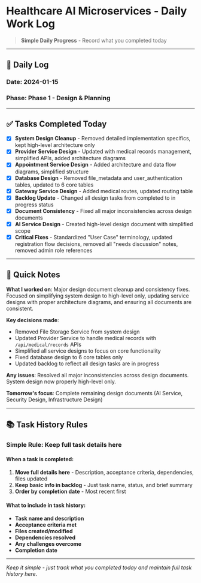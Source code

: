 # Healthcare AI Microservices - Daily Work Log

> **Simple Daily Progress** - Record what you completed today

---

## 📅 **Daily Log**

### **Date**: 2024-01-15
### **Phase**: Phase 1 - Design & Planning

---

## ✅ **Tasks Completed Today**

- [x] **System Design Cleanup** - Removed detailed implementation specifics, kept high-level architecture only
- [x] **Provider Service Design** - Updated with medical records management, simplified APIs, added architecture diagrams
- [x] **Appointment Service Design** - Added architecture and data flow diagrams, simplified structure
- [x] **Database Design** - Removed file_metadata and user_authentication tables, updated to 6 core tables
- [x] **Gateway Service Design** - Added medical routes, updated routing table
- [x] **Backlog Update** - Changed all design tasks from completed to in progress status
- [x] **Document Consistency** - Fixed all major inconsistencies across design documents
- [x] **AI Service Design** - Created high-level design document with simplified scope
- [x] **Critical Fixes** - Standardized "User Case" terminology, updated registration flow decisions, removed all "needs discussion" notes, removed admin role references

---

## 📝 **Quick Notes**

**What I worked on**: Major design document cleanup and consistency fixes. Focused on simplifying system design to high-level only, updating service designs with proper architecture diagrams, and ensuring all documents are consistent.

**Key decisions made**:
- Removed File Storage Service from system design
- Updated Provider Service to handle medical records with `/api/medical/records` APIs
- Simplified all service designs to focus on core functionality
- Fixed database design to 6 core tables only
- Updated backlog to reflect all design tasks are in progress

**Any issues**: Resolved all major inconsistencies across design documents. System design now properly high-level only.

**Tomorrow's focus**: Complete remaining design documents (AI Service, Security Design, Infrastructure Design)

---

## 📚 **Task History Rules**

### **Simple Rule**: Keep full task details here

#### **When a task is completed**:
1. **Move full details here** - Description, acceptance criteria, dependencies, files updated
2. **Keep basic info in backlog** - Just task name, status, and brief summary
3. **Order by completion date** - Most recent first

#### **What to include in task history**:
- **Task name and description**
- **Acceptance criteria met**
- **Files created/modified**
- **Dependencies resolved**
- **Any challenges overcome**
- **Completion date**

---

*Keep it simple - just track what you completed today and maintain full task history here.*
